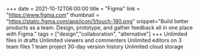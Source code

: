 +++
date = 2021-10-12T06:00:00
title = "Figma"
link = "https://www.figma.com"
thumbnail = "https://static.figma.com/app/icon/1/touch-180.png"
snippet="Build better products as a team. Design, prototype, and gather feedback all in one place with Figma."
tags = ["design","collaboration", "alternative"]
+++
Unlimited files in drafts
Unlimited viewers and commenters
Unlimited editors on 3 team files
1 team project
30-day version history
Unlimited cloud storage
